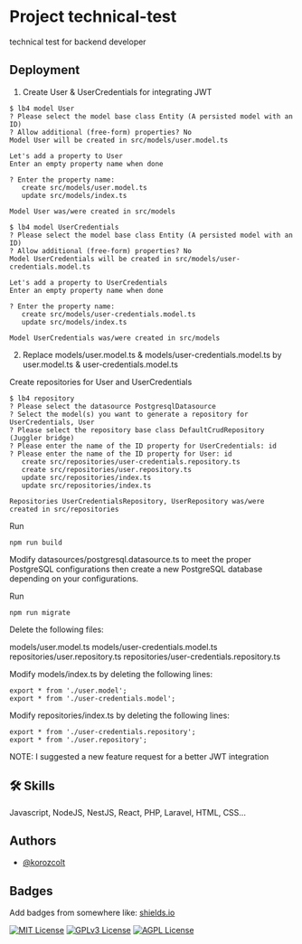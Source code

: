
# Project technical-test

technical test for backend developer

## Deployment

1. Create User & UserCredentials for integrating JWT

```
$ lb4 model User
? Please select the model base class Entity (A persisted model with an ID)
? Allow additional (free-form) properties? No
Model User will be created in src/models/user.model.ts

Let's add a property to User
Enter an empty property name when done

? Enter the property name:
   create src/models/user.model.ts
   update src/models/index.ts

Model User was/were created in src/models
```
```
$ lb4 model UserCredentials
? Please select the model base class Entity (A persisted model with an ID)
? Allow additional (free-form) properties? No
Model UserCredentials will be created in src/models/user-credentials.model.ts

Let's add a property to UserCredentials
Enter an empty property name when done

? Enter the property name:
   create src/models/user-credentials.model.ts
   update src/models/index.ts

Model UserCredentials was/were created in src/models
```
2. Replace models/user.model.ts & models/user-credentials.model.ts by user.model.ts & user-credentials.model.ts

Create repositories for User and UserCredentials

```
$ lb4 repository
? Please select the datasource PostgresqlDatasource
? Select the model(s) you want to generate a repository for UserCredentials, User
? Please select the repository base class DefaultCrudRepository (Juggler bridge)
? Please enter the name of the ID property for UserCredentials: id
? Please enter the name of the ID property for User: id
   create src/repositories/user-credentials.repository.ts
   create src/repositories/user.repository.ts
   update src/repositories/index.ts
   update src/repositories/index.ts

Repositories UserCredentialsRepository, UserRepository was/were created in src/repositories
```
Run
```
npm run build
```

Modify datasources/postgresql.datasource.ts to meet the proper PostgreSQL configurations then create a new PostgreSQL database depending on your configurations.

Run
```
npm run migrate
```

Delete the following files:

models/user.model.ts
models/user-credentials.model.ts
repositories/user.repository.ts
repositories/user-credentials.repository.ts

Modify models/index.ts by deleting the following lines:
```
export * from './user.model';
export * from './user-credentials.model';
```
Modify repositories/index.ts by deleting the following lines:
```
export * from './user-credentials.repository';
export * from './user.repository';
```
NOTE: I suggested a new feature request for a better JWT integration


## 🛠 Skills
Javascript, NodeJS, NestJS, React, PHP, Laravel, HTML, CSS...


## Authors

- [@korozcolt](https://www.github.com/korozcolt)


## Badges

Add badges from somewhere like: [shields.io](https://shields.io/)

[![MIT License](https://img.shields.io/badge/License-MIT-green.svg)](https://choosealicense.com/licenses/mit/)
[![GPLv3 License](https://img.shields.io/badge/License-GPL%20v3-yellow.svg)](https://opensource.org/licenses/)
[![AGPL License](https://img.shields.io/badge/license-AGPL-blue.svg)](http://www.gnu.org/licenses/agpl-3.0)

